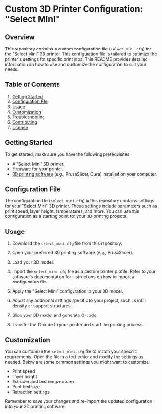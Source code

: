 # Custom 3D Printer Configuration: "Select Mini"

## Overview

This repository contains a custom configuration file (`select_mini.cfg`) for the "Select Mini" 3D printer. This configuration file is tailored to optimize the printer's settings for specific print jobs. This README provides detailed information on how to use and customize the configuration to suit your needs.

## Table of Contents

1. [Getting Started](#getting-started)
2. [Configuration File](#configuration-file)
3. [Usage](#usage)
4. [Customization](#customization)
5. [Troubleshooting](#troubleshooting)
6. [Contributing](#contributing)
7. [License](#license)

## Getting Started

To get started, make sure you have the following prerequisites:

- A "Select Mini" 3D printer.
- [Firmware](link-to-firmware-repo) for your printer.
- [3D printing software](link-to-slicer-software) (e.g., PrusaSlicer, Cura) installed on your computer.

## Configuration File

The configuration file (`select_mini.cfg`) in this repository contains settings for your "Select Mini" 3D printer. These settings include parameters such as print speed, layer height, temperatures, and more. You can use this configuration as a starting point for your 3D printing projects.

## Usage

1. Download the `select_mini.cfg` file from this repository.

2. Open your preferred 3D printing software (e.g., PrusaSlicer).

3. Load your 3D model.

4. Import the `select_mini.cfg` file as a custom printer profile. Refer to your software's documentation for instructions on how to import a configuration file.

5. Apply the "Select Mini" configuration to your 3D model.

6. Adjust any additional settings specific to your project, such as infill density or support structures.

7. Slice your 3D model and generate G-code.

8. Transfer the G-code to your printer and start the printing process.

## Customization

You can customize the `select_mini.cfg` file to match your specific requirements. Open the file in a text editor and modify the settings as needed. Below are some common settings you might want to customize:

- Print speed
- Layer height
- Extruder and bed temperatures
- Print bed size
- Retraction settings

Remember to save your changes and re-import the updated configuration into your 3D printing software.
